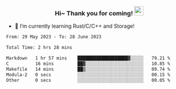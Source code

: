 <h3 align="center">
    Hi~ Thank you for coming!
    <img src="https://media.giphy.com/media/hvRJCLFzcasrR4ia7z/giphy.gif" width="25px">
</h3>

<!--
**pineapple-man/pineapple-man** is a ✨ _special_ ✨ repository because its `README.md` (this file) appears on your GitHub profile.

Here are some ideas to get you started:
- 🔭 I’m currently working on ...
- 🤔 I’m looking for help with ...
- 💬 Ask me about ...
- 📫 How to reach me: ...
- 😄 Pronouns: ...
- ⚡ Fun fact: 
- 👯 I’m looking to collaborate on kubernetes
-->
- 🌱 I’m currently learning Rust/C/C++ and Storage!

<!--START_SECTION:waka-->

```txt
From: 29 May 2023 - To: 28 June 2023

Total Time: 2 hrs 28 mins

Markdown   1 hr 57 mins    ███████████████████▓░░░░░   79.21 %
C          16 mins         ██▓░░░░░░░░░░░░░░░░░░░░░░   10.85 %
Makefile   14 mins         ██▒░░░░░░░░░░░░░░░░░░░░░░   09.74 %
Modula-2   0 secs          ░░░░░░░░░░░░░░░░░░░░░░░░░   00.15 %
Other      0 secs          ░░░░░░░░░░░░░░░░░░░░░░░░░   00.05 %
```

<!--END_SECTION:waka-->
